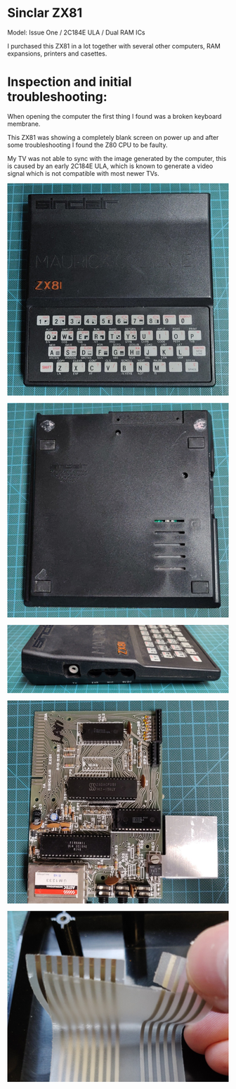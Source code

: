 # Sinclar ZX81 
Model: Issue One / 2C184E ULA / Dual RAM ICs

I purchased this ZX81 in a lot together with several other computers, RAM expansions, printers and casettes.

# Inspection and initial troubleshooting:

When opening the computer the first thing I found was a broken keyboard membrane.

This ZX81 was showing a completely blank screen on power up and after some troubleshooting I found the Z80 CPU to be faulty.

My TV was not able to sync with the image generated by the computer, this is caused by an early 2C184E ULA, which is known to generate a video signal which is not compatible with most newer TVs. 

![Top](img_001.jpg)

![Bottom](img_002.jpg)

![Side](img_003.jpg)

![Board](img_004.jpg)

![Membrane](img_005.jpg)
